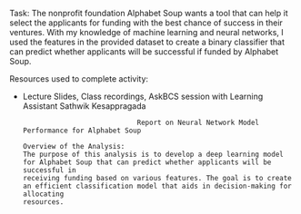 Task: The nonprofit foundation Alphabet Soup wants a tool that can help it select the applicants for funding with the best chance of success in their ventures. With my knowledge of machine learning and neural networks, I used the features in the provided dataset to create a binary classifier that can predict whether applicants will be successful if funded by Alphabet Soup.

Resources used to complete activity:
  - Lecture Slides, Class recordings, AskBCS session with Learning Assistant Sathwik Kesappragada


                                    Report on Neural Network Model Performance for Alphabet Soup

        Overview of the Analysis:
        The purpose of this analysis is to develop a deep learning model for Alphabet Soup that can predict whether applicants will be successful in
        receiving funding based on various features. The goal is to create an efficient classification model that aids in decision-making for allocating
        resources.

